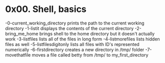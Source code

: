 # 0x00. Shell, basics
-0-current_working_directory prints the path to the current working directory
-1-listit displays the contents of the current directory
-2-bring_me_home brings shell to the home directory but it doesn't actually work
-3-listfiles lists all of the files in long form
-4-listmorefiles lists hidden files as well
-5-listfilesdigitonly lists all files with ID's represented numerically
-6-firstdirectory creates a new directory in /tmp/ folder
-7-movethatfile moves a file called betty from /tmp/ to my_first_directory
